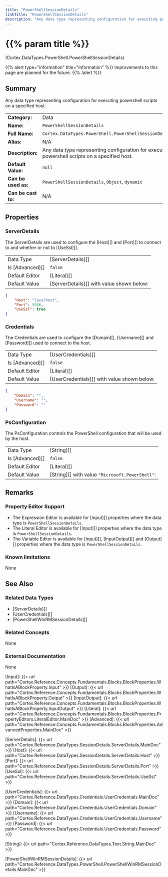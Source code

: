 ```yaml
---
title: "PowerShellSessionDetails"
linkTitle: "PowerShellSessionDetails"
description: "Any data type representing configuration for executing powershell scripts on a specified host."
---
```


# {{% param title %}}

<p class="namespace">(Cortex.DataTypes.PowerShell.PowerShellSessionDetails)</p>

{{% alert type="information" title="Information" %}} Improvements to this page are planned for the future. {{% /alert %}}

## Summary

Any data type representing configuration for executing powershell scripts on a specified host.

| | |
|-|-|
| **Category:**          | Data |
| **Name:**              | `PowerShellSessionDetails` |
| **Full Name:**         | `Cortex.DataTypes.PowerShell.PowerShellSessionDetails` |
| **Alias:**             | N/A |
| **Description:**       | Any data type representing configuration for executing powershell scripts on a specified host. |
| **Default Value:**     | `null` |
| **Can be used as:**    | `PowerShellSessionDetails`, `Object`, `dynamic` |
| **Can be cast to:**    |  N/A |

## Properties

### ServerDetails

The ServerDetails are used to configure the [Host][] and [Port][] to connect to and whether or not to [UseSsl][].

| | |
|--------------------|---------------------------|
| Data Type | [ServerDetails][] |
| Is [Advanced][] | `false` |
| Default Editor | [Literal][] |
| Default Value | [ServerDetails][] with value shown below: |

```json
{ 
    "Host": "localhost",
    "Port": 5986,
    "UseSsl": true
}
```

### Credentials

The Credentials are used to configure the [Domain][], [Username][] and [Password][] used to connect to the host.

| | |
|--------------------|---------------------------|
| Data Type | [UserCredentials][] |
| Is [Advanced][] | `false` |
| Default Editor | [Literal][] |
| Default Value | [UserCredentials][] with value shown below: |

```json
{ 
    "Domain": "",
    "Username": "",
    "Password": ""
}
```

### PsConfiguration

The PsConfiguration controls the PowerShell configuration that will be used by the host.

| | |
|--------------------|---------------------------|
| Data Type | [String][] |
| Is [Advanced][] | `false` |
| Default Editor | [Literal][] |
| Default Value | [String][] with value `"Microsoft.PowerShell"`: |

## Remarks

### Property Editor Support

* The Expression Editor is available for [Input][] properties where the data type is `PowerShellSessionDetails`.
* The Literal Editor is available for [Input][] properties where the data type is `PowerShellSessionDetails`.
* The Variable Editor is available for [Input][], [InputOutput][] and [Output][] properties where the data type is `PowerShellSessionDetails`.

### Known limitations

None

## See Also

### Related Data Types

* [ServerDetails][]
* [UserCredentials][]
* [PowerShellWinRMSessionDetails][]

### Related Concepts

None

### External Documentation

None

[Input]: {{< url path="Cortex.Reference.Concepts.Fundamentals.Blocks.BlockProperties.WhatIsABlockProperty.Input" >}}
[Output]: {{< url path="Cortex.Reference.Concepts.Fundamentals.Blocks.BlockProperties.WhatIsABlockProperty.Output" >}}
[InputOutput]: {{< url path="Cortex.Reference.Concepts.Fundamentals.Blocks.BlockProperties.WhatIsABlockProperty.InputOutput" >}}
[Literal]: {{< url path="Cortex.Reference.Concepts.Fundamentals.Blocks.BlockProperties.PropertyEditors.LiteralEditor.MainDoc" >}}
[Advanced]: {{< url path="Cortex.Reference.Concepts.Fundamentals.Blocks.BlockProperties.AdvancedProperties.MainDoc" >}}

[ServerDetails]: {{< url path="Cortex.Reference.DataTypes.SessionDetails.ServerDetails.MainDoc" >}}
[Host]: {{< url path="Cortex.Reference.DataTypes.SessionDetails.ServerDetails.Host" >}}
[Port]: {{< url path="Cortex.Reference.DataTypes.SessionDetails.ServerDetails.Port" >}}
[UseSsl]: {{< url path="Cortex.Reference.DataTypes.SessionDetails.ServerDetails.UseSsl" >}}

[UserCredentials]: {{< url path="Cortex.Reference.DataTypes.Credentials.UserCredentials.MainDoc" >}}
[Domain]: {{< url path="Cortex.Reference.DataTypes.Credentials.UserCredentials.Domain" >}}
[Username]: {{< url path="Cortex.Reference.DataTypes.Credentials.UserCredentials.Username" >}}
[Password]: {{< url path="Cortex.Reference.DataTypes.Credentials.UserCredentials.Password" >}}

[String]: {{< url path="Cortex.Reference.DataTypes.Text.String.MainDoc" >}}

[PowerShellWinRMSessionDetails]: {{< url path="Cortex.Reference.DataTypes.PowerShell.PowerShellWinRMSessionDetails.MainDoc" >}}
